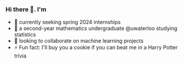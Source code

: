 ### Hi there 👋. I'm

- 🔭 currently seeking spring 2024 internships
- 🌱 a second-year mathematics undergraduate @uwaterloo studying statistics
- 👯 looking to collaborate on machine learning projects 
- ⚡ Fun fact: I'll buy you a cookie if you can beat me in a Harry Potter trivia

